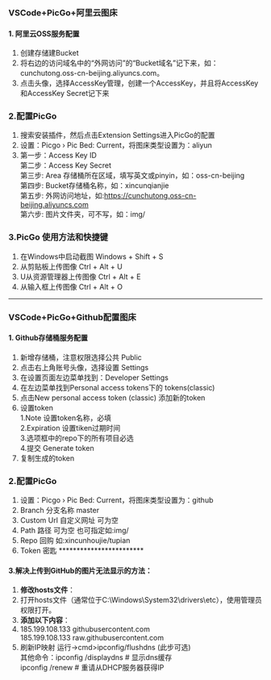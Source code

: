 ### VSCode+PicGo+阿里云图床

#### 1.  阿里云OSS服务配置

1.  创建存储建Bucket
2.  将右边的访问域名中的“外网访问”的“Bucket域名”记下来，如：cunchutong.oss-cn-beijing.aliyuncs.com。
3.  点击头像，选择AccessKey管理，创建一个AccessKey，并且将AccessKey和AccessKey Secret记下来

### 2.配置PicGo

1.  搜索安装插件，然后点击Extension Settings进入PicGo的配置
2.  设置：Picgo › Pic Bed: Current，将图床类型设置为：aliyun
3.  第一步：Access Key ID\
    第二步：Access Key Secret\
    第三步:  Area 存储桶所在区域，填写英文或pinyin，如：oss-cn-beijing\
    第四步:  Bucket存储桶名称，如：xincunqianjie\
    第五步:  外网访问地址，如:<https://cunchutong.oss-cn-beijing.aliyuncs.com>\
    第六步:  图片文件夹，可不写，如：img/

### 3.PicGo 使用方法和快捷键

1.  在Windows中启动截图 Windows + Shift + S
2.  从剪贴板上传图像 Ctrl + Alt + U
3.  U从资源管理器上传图像 Ctrl + Alt + E&#x20;
4.  从输入框上传图像 Ctrl + Alt + O

***

### VSCode+PicGo+Github配置图床

#### 1. Github存储桶服务配置

1.  新增存储桶，注意权限选择公共 Public
2.  点击右上角账号头像，选择设置 Settings
3.  在设置页面左边菜单找到：Developer Settings
4.  在左边菜单找到Personal access tokens下的 tokens(classic)
5.  点击New personal access token (classic) 添加新的token
6.  设置token\
    1.Note 设置token名称，必填\
    2.Expiration 设置tiken过期时间\
    3.选项框中的repo下的所有项目必选\
    4.提交 Generate token
7.  复制生成的token

### 2.配置PicGo

1.  设置：Picgo › Pic Bed: Current，将图床类型设置为：github
2.  Branch 分支名称   master
3.  Custom Url 自定义网址 可为空
4.  &#x20;Path 路径 可为空 也可指定如\:img/
5.  &#x20;Repo 回购 如\:xincunhoujie/tupian
6.  &#x20;Token 密匙 \*\*\*\*\*\*\*\*\*\*\*\*\*\*\*\*\*\*\*\*\*\*\*\*

#### 3.解决上传到GitHub的图片无法显示的方法‌：

1.  **修改hosts文件‌**：
2.  &#x20;打开hosts文件（通常位于C:\Windows\System32\drivers\etc），使用管理员权限打开。
3.  **添加以下内容**：
4.  185.199.108.133 githubusercontent.com\
    185.199.108.133 raw\.githubusercontent.com
5.  刷新IP映射 运行->cmd>ipconfig/flushdns  (此步可选)\
    其他命令：ipconfig /displaydns # 显示dns缓存\
    &#x20;               ipconfig /renew # 重请从DHCP服务器获得IP


